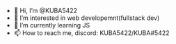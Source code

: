 - 👋 Hi, I’m @KUBA5422
- 👀 I’m interested in web developemnt(fullstack dev)
- 🌱 I’m currently learning JS 
- 📫 How to reach me, discord: KUBA5422/KUBA#5422


<!---
KUBA5422/KUBA5422 is a ✨ special ✨ repository because its `README.md` (this file) appears on your GitHub profile.
You can click the Preview link to take a look at your changes.
--->
